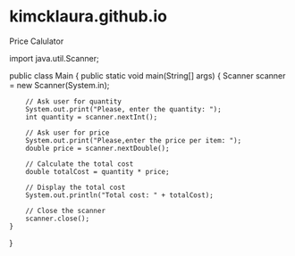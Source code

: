 # kimcklaura.github.io

Price Calulator

import java.util.Scanner;
 
public class Main {
    public static void main(String[] args) {
        Scanner scanner = new Scanner(System.in);
 
        // Ask user for quantity
        System.out.print("Please, enter the quantity: ");
        int quantity = scanner.nextInt();
 
        // Ask user for price
        System.out.print("Please,enter the price per item: ");
        double price = scanner.nextDouble();
 
        // Calculate the total cost
        double totalCost = quantity * price;
 
        // Display the total cost
        System.out.println("Total cost: " + totalCost);
 
        // Close the scanner
        scanner.close();
    }
}
